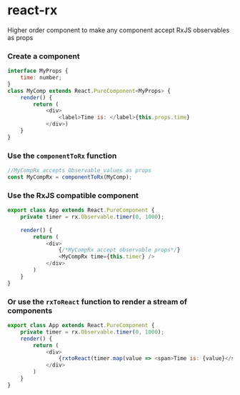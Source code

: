 # react-rx
Higher order component to make any component accept RxJS observables as props

### Create a component
```js
interface MyProps {
    time: number;
}
class MyComp extends React.PureComponent<MyProps> {
    render() {
        return (
            <div>
                <label>Time is: </label>{this.props.time}
            </div>)
    }
}
```

### Use the `componentToRx` function

```js
//MyCompRx accepts Observable values as props
const MyCompRx = componentToRx(MyComp);
```

### Use the RxJS compatible component
```js
export class App extends React.PureComponent {
    private timer = rx.Observable.timer(0, 1000);
   
    render() {
        return (
            <div>
                {/*MyCompRx accept observable props*/}
                <MyCompRx time={this.timer} />
            </div>
        )
    }
}
```

### Or use the `rxToReact` function to render a stream of components

```js
export class App extends React.PureComponent {
    private timer = rx.Observable.timer(0, 1000);
    render() {
        return (
            <div>
                {rxtoReact(timer.map(value => <span>Time is: {value}</span> ))}
            </div>
        )
    }
}
```

